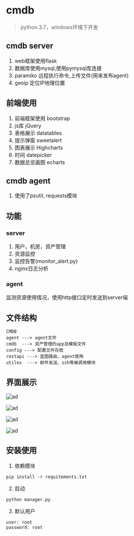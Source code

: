 # cmdb
> python 3.7，windows环境下开发

## cmdb server
1. web框架使用flask
2. 数据库使用mysql,使用pymysql库连接
4. paramiko 远程执行命令,上传文件(用来发布agent)
5. geoip 定位IP地理位置

## 前端使用
1. 前端框架使用 bootstrap
2. js库 jQuery
3. 表格展示 datatables
4. 提示弹窗 sweetalert
5. 图表展示 Highcharts 
6. 时间 datepicker
7. 数据总览画图 echarts

## cmdb agent
1. 使用了psutil, requests模块

## 功能
### server
1. 用户，机房，资产管理
2. 资源监控
3. 监控告警(monitor_alert.py)
4. nginx日志分析

### agent
<p>监测资源使用情况，使用http接口定时发送到server端</p>

## 文件结构
```shell
CMDB
agent ---> agent文件
cmdb  ---> 资产管理的app及模板文件
config ---> 配置文件存放
restapi ---> 蓝图路由，agent使用
utiles  ---> 邮件发送、ssh等被调用模块
```

## 界面展示
![ad](https://github.com/uroot666/cmdb/blob/master/temp/images/1.png)

![ad](https://github.com/uroot666/cmdb/blob/master/temp/images/2.png)

![ad](https://github.com/uroot666/cmdb/blob/master/temp/images/3.png)

![ad](https://github.com/uroot666/cmdb/blob/master/temp/images/4.png)

## 安装使用
1. 依赖模块
```
pip install -r requitements.txt
```

2. 启动
```
python manager.py
```

3. 默认用户
```
user: root
password: root
```